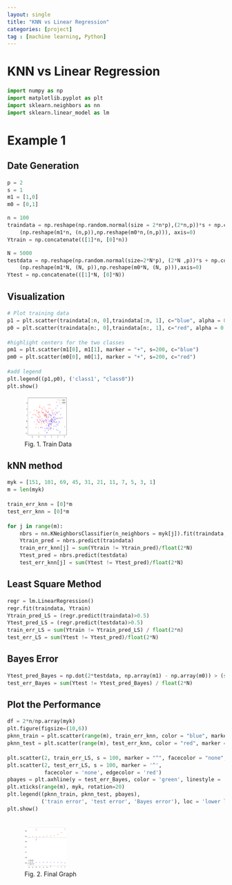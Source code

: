```yaml
---
layout: single
title: "KNN vs Linear Regression"
categories: [project]
tag : [machine learning, Python]
---
```



# KNN vs Linear Regression


```python
import numpy as np
import matplotlib.pyplot as plt
import sklearn.neighbors as nn
import sklearn.linear_model as lm
```

# Example 1

## Date Generation


```python
p = 2
s = 1
m1 = [1,0]
m0 = [0,1]
```


```python
n = 100
traindata = np.reshape(np.random.normal(size = 2*n*p),(2*n,p))*s + np.concatenate(
    (np.reshape(m1*n, (n,p)),np.reshape(m0*n,(n,p))), axis=0)
Ytrain = np.concatenate(([1]*n, [0]*n))
```


```python
N = 5000
testdata = np.reshape(np.random.normal(size=2*N*p), (2*N ,p))*s + np.concatenate(
    (np.reshape(m1*N, (N, p)),np.reshape(m0*N, (N, p))),axis=0)
Ytest = np.concatenate(([1]*N, [0]*N))
```

## Visualization


```python
# Plot training data
p1 = plt.scatter(traindata[:n, 0],traindata[:n, 1], c="blue", alpha = 0.25)
p0 = plt.scatter(traindata[n:, 0],traindata[n:, 1], c="red", alpha = 0.25)

#highlight centers for the two classes
pm1 = plt.scatter(m1[0], m1[1], marker = "+", s=200, c="blue")
pm0 = plt.scatter(m0[0], m0[1], marker = "+", s=200, c="red")

#add legend
plt.legend((p1,p0), ('class1', "class0"))
plt.show()

```

<figure>
<img src="/assets/images/project/knn/output_8_0.png" width="100" height = "100">
<figcaption>Fig. 1. Train Data</figcaption>
</figure>



## kNN method


```python
myk = [151, 101, 69, 45, 31, 21, 11, 7, 5, 3, 1]
m = len(myk)

train_err_knn = [0]*m
test_err_knn = [0]*m

for j in range(m):
    nbrs = nn.KNeighborsClassifier(n_neighbors = myk[j]).fit(traindata, Ytrain)
    Ytrain_pred = nbrs.predict(traindata)
    train_err_knn[j] = sum(Ytrain != Ytrain_pred)/float(2*N)                            
    Ytest_pred = nbrs.predict(testdata)
    test_err_knn[j] = sum(Ytest != Ytest_pred)/float(2*N)
```

## Least Square Method


```python
regr = lm.LinearRegression()
regr.fit(traindata, Ytrain)
Ytrain_pred_LS = (regr.predict(traindata)>0.5)
Ytest_pred_LS = (regr.predict(testdata)>0.5)
train_err_LS = sum(Ytrain != Ytrain_pred_LS) / float(2*n)
test_err_LS = sum(Ytest != Ytest_pred)/float(2*N)
```

## Bayes Error


```python
Ytest_pred_Bayes = np.dot(2*testdata, np.array(m1) - np.array(m0)) > (sum(np.array(m1)**2) - sum(np.array(m0)**2))
test_err_Bayes = sum(Ytest != Ytest_pred_Bayes) / float(2*N)
```

## Plot the Performance


```python
df = 2*n/np.array(myk)
plt.figure(figsize=(10,6))
pknn_train = plt.scatter(range(m), train_err_knn, color = "blue", marker = "o", alpha = 0.5)
pknn_test = plt.scatter(range(m), test_err_knn, color = "red", marker = "o", alpha = 0.5)

plt.scatter(2, train_err_LS, s = 100, marker = "^", facecolor = "none", edgecolor="blue")
plt.scatter(2, test_err_LS, s = 100, marker = '^', 
            facecolor = 'none', edgecolor = 'red')
pbayes = plt.axhline(y = test_err_Bayes, color = 'green', linestyle = '-')
plt.xticks(range(m), myk, rotation=20)
plt.legend((pknn_train, pknn_test, pbayes), 
           ('train error', 'test error', 'Bayes error'), loc = 'lower left')
plt.show()



```

<figure>
<img src="/assets/images/project/knn/output_16_0.png" width="100" height = "100">
<figcaption>Fig. 2. Final Graph</figcaption>
</figure>


